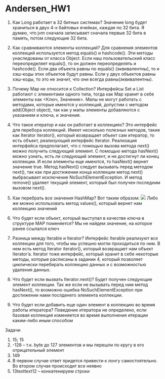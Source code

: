 # Andersen_HW1
1.	Как Long работает в 32 битных системах?
Значение long будет храниться в двух 4-х байтовых ячейках, каждая по 32 бита. Я думаю, что jvm сначала записывает сначала первые 32 бита в память, потом следующие 32 бита.

2.	Как сравниваются элементы коллекций?
Для сравнения элементов коллекций используется метод equals() и hashcode(). Эти методы унаследованы от класса Object.
Если наш пользовательский класс переопределяет equals(), то он должен переопределять и hashcode().
Если два объекта равны по equals() (эквивалентны), то и хэш-коды этих объектов будут равны.
Если у двух объектов равны хэш-коды, то это не значит, что они всегда равны(эквивалентны).

3.	Почему Мар не относится к Collection?
Интерфейсы Set и List работают с элементами одного типа, тогда как Map хранит в себе элементы как <Ключ, Значение>. Мапы не могут работать с методами, которые имеются у коллекций, допустим с методом add(Object object), так как у мапы элементы добавляются с указанием и ключа, и значения.

4.	Что такое итератор и как он работает в коллекциях?
Это интерфейс для перебора коллекций. Имеет несколько полезных методов, такие как Iterator<E> iterator(), который возвращает объект сам итератор, то есть объект, реализующий интерфейс Iterator. Реализация интерфейса предполагает, что с помощью вызова метода next() можно получить следующий элемент. С помощью метода hasNext() можно узнать, есть ли следующий элемент, и не достигнут ли конец коллекции. И если элементы еще имеются, то hasNext() вернет значение true. Метод hasNext() следует вызывать перед методом next(), так как при достижении конца коллекции метод next() выбрасывает исключение NoSuchElementException. И метод remove() удаляет текущий элемент, который был получен последним вызовом next().

5.	Как перебрать все значения HashMap?
Вот таким образом: 
![](https://sun9-69.userapi.com/impg/smPOrlimGUfpv34Spz1IWVNXO2z6DkKIBs3lCQ/PDiCHzjVqdk.jpg?size=544x85&quality=96&sign=8a4de3f2facab0a384d0c688ebc8755e&type=album)
Либо же можно использовать метод values(), который вернет нам коллекцию значений

6.	Что будет если объект, который выступал в качестве ключа в структуре MAP поменяется?
Мы не найдем значение, на которое ранее ссылался ключ

7.	Разница между Iterable и Iterator?
Интерфейс Iterable реализуют все коллекции для того, чтобы мы успешно могли проходиться по ним. В нем есть метод Iterator iterator(), который возвращает нам объект Iterator’a. Iterator тоже интерфейс, который хранит в себе некоторые методы, которые расписаны в задании 4, который позволяет циклически перебирать коллекцию данных и с возможностью удаления данных.

8.	Что будет если вызвать Iterator.next()?
Будет получен следующие элемент коллекции. Так же если не вызывать перед ним метод hasNext(), то возможно ошибка NoSuchElementException при достижении нами послденего элемента коллекции.

9.	Что будет если добавить еще один элемент в коллекцию во время работы итератора?
Поведение итератора не определено, если базовая коллекция изменяется во время выполнения итерации каким-либо иным способом


Задачи

1.	15; 15
2.	-128 – т.к. byte до 127 элементов и мы перешли по кругу в его отрицательный элемент
3.	149
4.	В первом случае ответ придется привести к лонгу самостоятельно. Во втором случае происходит все неявно
5.	13texttext12 – конкатенируем строки

